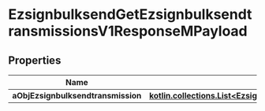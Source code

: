 
# EzsignbulksendGetEzsignbulksendtransmissionsV1ResponseMPayload

## Properties
Name | Type | Description | Notes
------------ | ------------- | ------------- | -------------
**aObjEzsignbulksendtransmission** | [**kotlin.collections.List&lt;EzsignbulksendtransmissionResponseCompound&gt;**](EzsignbulksendtransmissionResponseCompound.md) |  | 



